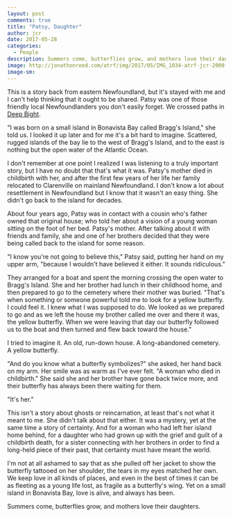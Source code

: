 ```yaml
---
layout: post
comments: true
title: "Patsy, Daughter"
author: jcr
date: 2017-05-28
categories:
  - People
description: Summers come, butterflies grow, and mothers love their daughters.
image: http://jonathonreed.com/atrf/img/2017/05/IMG_1034-atrf-jcr-2000-web.jpg
image-sm:
---
```


This is a story back from eastern Newfoundland, but it's stayed with me and I can't help thinking that it ought to be shared. Patsy was one of those friendly local Newfoundlanders you don't easily forget. We crossed paths in <a href="http://jonathonreed.com/atrf/2017/05/06/day-006/">Deep Bight</a>.

"I was born on a small island in Bonavista Bay called Bragg's Island," she told us. I looked it up later and for me it's a bit hard to imagine. Scattered, rugged islands of the bay lie to the west of Bragg's Island, and to the east is nothing but the open water of the Atlantic Ocean.

I don't remember at one point I realized I was listening to a truly important story, but I have no doubt that that's what it was. Patsy's mother died in childbirth with her, and after the first few years of her life her family relocated to Clarenville on mainland Newfoundland. I don't know a lot about resettlement in Newfoundland but I know that it wasn't an easy thing. She didn't go back to the island for decades.

About four years ago, Patsy was in contact with a cousin who's father owned that original house; who told her about a vision of a young woman sitting on the foot of her bed. Patsy's mother. After talking about it with friends and family, she and one of her brothers decided that they were being called back to the island for some reason.

"I know you're not going to believe this," Patsy said, putting her hand on my upper arm, "because I wouldn't have believed it either. It sounds ridiculous."

They arranged for a boat and spent the morning crossing the open water to Bragg's Island. She and her brother had lunch in their childhood home, and then prepared to go to the cemetery where their mother was buried. "That's when something or someone powerful told me to look for a yellow butterfly. I could feel it. I knew what I was supposed to do. We looked as we prepared to go and as we left the house my brother called me over and there it was, the yellow butterfly. When we were leaving that day our butterfly followed us to the boat and then turned and flew back toward the house."

I tried to imagine it. An old, run-down house. A long-abandoned cemetery. A yellow butterfly.

"And do you know what a butterfly symbolizes?" she asked, her hand back on my arm. Her smile was as warm as I've ever felt. "A woman who died in childbirth." She said she and her brother have gone back twice more, and their butterfly has always been there waiting for them.

"It's her."

This isn't a story about ghosts or reincarnation, at least that's not what it meant to me. She didn't talk about that either. It was a mystery, yet at the same time a story of certainty. And for a woman who had left her island home behind, for a daughter who had grown up with the grief and guilt of a childbirth death, for a sister connecting with her brothers in order to find a long-held piece of their past, that certainty must have meant the world. 

I'm not at all ashamed to say that as she pulled off her jacket to show the butterfly tattooed on her shoulder, the tears in my eyes matched her own. We keep love in all kinds of places, and even in the best of times it can be as fleeting as a young life lost, as fragile as a butterfly's wing. Yet on a small island in Bonavista Bay, love is alive, and always has been.

Summers come, butterflies grow, and mothers love their daughters.